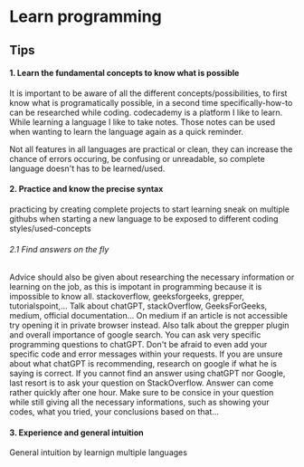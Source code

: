 # Learn programming

## Tips

#### 1. Learn the fundamental concepts to know what is possible
It is important to be aware of all the different concepts/possibilities, to first know what is programatically possible, in a second time specifically-how-to can be researched while coding.
codecademy is a platform I like to learn. 
While learning a language I like to take notes. Those notes can be used when wanting to learn the language again as a quick reminder.

Not all features in all languages are practical or clean, they can increase the chance of errors occuring, be confusing or unreadable, so complete language doesn't has to be learned/used.

#### 2. Practice and know the precise syntax
practicing by creating complete projects to start learning
sneak on multiple githubs when starting a new language to be exposed to different coding styles/used-concepts

###### 2.1 Find answers on the fly
Advice should also be given about researching the necessary information or learning on the job, as this is impotant in programming because it is impossible to know all. stackoverflow, geeksforgeeks, grepper, tutorialspoint,... Talk about chatGPT, stackOverflow, GeeksForGeeks, medium, official documentation... On medium if an article is not accessible try opening it in private browser instead.
Also talk about the grepper plugin and overall importance of google search.
You can ask very specific programming questions to chatGPT. Don't be afraid to even add your specific code and error messages within your requests. If you are unsure about what chatGPT is recommending, research on google if what he is saying is correct.
If you cannot find an answer using chatGPT nor Google, last resort is to ask your question on StackOverflow. Answer can come rather quickly after one hour. Make sure to be consice in your question while still giving all the necessary informations, such as showing your codes, what you tried, your conclusions based on that...

#### 3. Experience and general intuition
General intuition by learnign multiple languages
